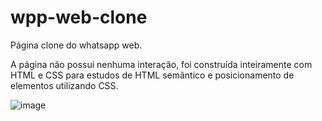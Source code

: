 # wpp-web-clone

Página clone do whatsapp web.

A página não possui nenhuma interação, foi construída inteiramente com HTML e CSS para estudos de HTML semântico e posicionamento de elementos utilizando CSS.

![image](https://github.com/marianna-regio/wpp-web-clone/assets/126937060/c39d7b54-f459-4e74-95c5-e53b5f8223f0)
